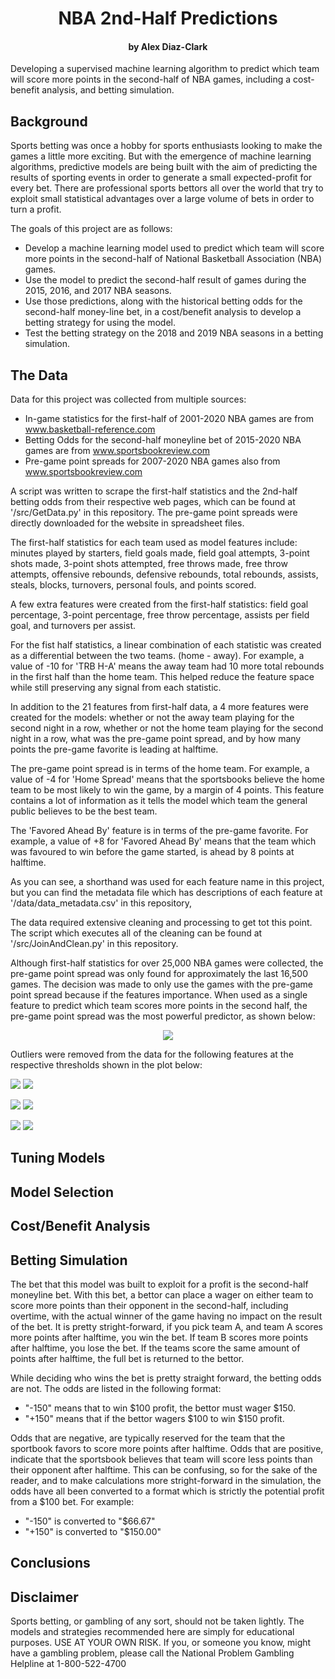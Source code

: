 # <div align="center">NBA 2nd-Half Predictions</div>
#### <div align="center">by Alex Diaz-Clark</div>
Developing a supervised machine learning algorithm to predict which team will score more points in the second-half of NBA games, including a cost-benefit analysis, and betting simulation.

## Background

Sports betting was once a hobby for sports enthusiasts looking to make the games a little more exciting. But with the emergence of machine learning algorithms, predictive models are being built with the aim of predicting the results of sporting events in order to generate a small expected-profit for every bet. There are professional sports bettors all over the world that try to exploit small statistical advantages over a large volume of bets in order to turn a profit.

The goals of this project are as follows:
* Develop a machine learning model used to predict which team will score more points in the second-half of National Basketball Association (NBA) games. 
* Use the model to predict the second-half result of games during the 2015, 2016, and 2017 NBA seasons. 
* Use those predictions, along with the historical betting odds for the second-half money-line bet, in a cost/benefit analysis to develop a betting strategy for using the model. 
* Test the betting strategy on the 2018 and 2019 NBA seasons in a betting simulation.

## The Data

Data for this project was collected from multiple sources:
* In-game statistics for the first-half of 2001-2020 NBA games are from www.basketball-reference.com
* Betting Odds for the second-half moneyline bet of 2015-2020 NBA games are from www.sportsbookreview.com
* Pre-game point spreads for 2007-2020 NBA games also from www.sportsbookreview.com

A script was written to scrape the first-half statistics and the 2nd-half betting odds from their respective web pages, which can be found at '/src/GetData.py' in this repository. The pre-game point spreads were directly downloaded for the website in spreadsheet files. 

The first-half statistics for each team used as model features include: minutes played by starters, field goals made, field goal attempts, 3-point shots made, 3-point shots attempted, free throws made, free throw attempts, offensive rebounds, defensive rebounds, total rebounds, assists, steals, blocks, turnovers, personal fouls, and points scored.

A few extra features were created from the first-half statistics: field goal percentage, 3-point percentage, free throw percentage,  assists per field goal, and turnovers per assist.

For the fist half statistics, a linear combination of each statistic was created as a differential between the two teams. (home - away). For example, a value of -10 for 'TRB H-A' means the away team had 10 more total rebounds in the first half than the home team. This helped reduce the feature space while still preserving any signal from each statistic.

In addition to the 21 features from first-half data, a 4 more features were created for the models: whether or not the away team playing for the second night in a row, whether or not the home team playing for the second night in a row, what was the pre-game point spread, and by how many points the pre-game favorite is leading at halftime.

The pre-game point spread is in terms of the home team. For example, a value of -4 for 'Home Spread' means that the sportsbooks believe the home team to be most likely to win the game, by a margin of 4 points. This feature contains a lot of information as it tells the model which team the general public believes to be the best team.

The 'Favored Ahead By' feature is in terms of the pre-game favorite. For example, a value of +8 for 'Favored Ahead By' means that the team which was favoured to win before the game started, is ahead by 8 points at halftime.

As you can see, a shorthand was used for each feature name in this project, but you can find the metadata file which has descriptions of each feature at '/data/data_metadata.csv' in this repository, 

The data required extensive cleaning and processing to get tot this point. The script which executes all of the cleaning can be found at '/src/JoinAndClean.py' in this repository.

Although first-half statistics for over 25,000 NBA games were collected, the pre-game point spread was only found for approximately the last 16,500 games. The decision was made to only use the games with the pre-game point spread because if the features importance. When used as a single feature to predict which team scores more points in the second half, the pre-game point spread was the most powerful predictor, as shown below:

<p align="center">
<img src="images/features.png">
</p>

Outliers were removed from the data for the following features at the respective thresholds shown in the plot below:
<p align="left">
<img src="images/outlier_0.png">
<img src="images/outlier_1.png">
</p>
<p align="left">
<img src="images/outlier_2.png">
<img src="images/outlier_3.png">
</p>
<p align="left">
<img src="images/outlier_4.png">
<img src="images/outlier_5.png">
</p>



## Tuning Models

## Model Selection

## Cost/Benefit Analysis

## Betting Simulation

The bet that this model was built to exploit for a profit is the second-half moneyline bet. With this bet, a bettor can place a wager on either team to score more points than their opponent in the second-half, including overtime, with the actual winner of the game having no impact on the result of the bet. It is pretty stright-forward, if you pick team A, and team A scores more points after halftime, you win the bet. If team B scores more points after halftime, you lose the bet. If the teams score the same amount of points after halftime, the full bet is returned to the bettor.

While deciding who wins the bet is pretty straight forward, the betting odds are not. The odds are listed in the following format:

* "-150" means that to win $100 profit, the bettor must wager $150.
* "+150" means that if the bettor wagers $100 to win $150 profit.

Odds that are negative, are typically reserved for the team that the sportbook favors to score more points after halftime. Odds that are positive, indicate that the sportsbook believes that team will score less points than their opponent after halftime. This can be confusing, so for the sake of the reader, and to make calculations more stright-forward in the simulation, the odds have all been converted to a format which is strictly the potential profit from a $100 bet. For example:

* "-150" is converted to "$66.67"
* "+150" is converted to "$150.00"

## Conclusions

## Disclaimer
Sports betting, or gambling of any sort, should not be taken lightly. The models and strategies recommended here are simply for educational purposes. USE AT YOUR OWN RISK. If you, or someone you know, might have a gambling problem, please call the National Problem Gambling Helpline at 1-800-522-4700
